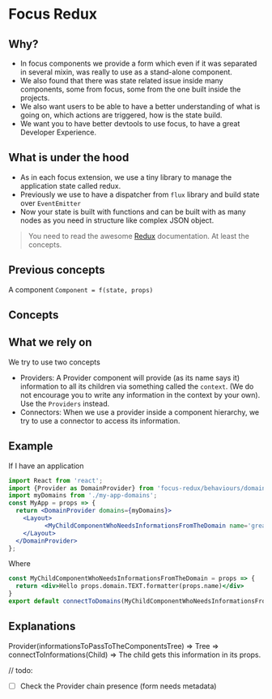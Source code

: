 # Focus Redux

## Why?

- In focus components we provide a form which even if it was separated in several mixin, was really to use as a stand-alone component.
- We also found that there was state related issue inside many components, some from focus, some from the one built inside the projects.
- We also want users to be able to have a better understanding of what is going on, which actions are triggered, how is the state build.
- We want you to have better devtools to use focus, to have a great Developer Experience.

## What is under the hood

- As in each focus extension, we use a tiny library to manage the application state called redux.
- Previously we use to have a dispatcher from `flux` library and build state over `EventEmitter`
- Now your state is built with functions and can be built with as many nodes as you need in structure like complex JSON object.

> You need to read the awesome [Redux](http://redux.js.org/) documentation. At least the concepts.

## Previous concepts

A component `Component = f(state, props)`


## Concepts


## What we rely on

We try to use two concepts
- Providers: A Provider component will provide (as its name says it) information to all its children via something called the `context`. (We do not encourage you to write any information in the context by your own). Use the `Providers` instead.
- Connectors: When we use a provider inside a component hierarchy, we try to use a connector to access its information.

## Example

If I have an application
```jsx
import React from 'react';
import {Provider as DomainProvider} from 'focus-redux/behaviours/domain';
import myDomains from './my-app-domains';
const MyApp = props => {
  return <DomainProvider domains={myDomains}>
    <Layout>
          <MyChildComponentWhoNeedsInformationsFromTheDomain name='great tutorial'/>
    </Layout>
  </DomainProvider>
};
```

Where
```jsx
const MyChildComponentWhoNeedsInformationsFromTheDomain = props => {
  return <div>Hello props.domain.TEXT.formatter(props.name)</div>
}
export default connectToDomains(MyChildComponentWhoNeedsInformationsFromTheDomain);
```

## Explanations

Provider(informationsToPassToTheComponentsTree) => Tree => connectToInformations(Child) => The child gets this information in its props.


// todo:

- [ ] Check the Provider chain presence (form needs metadata)
